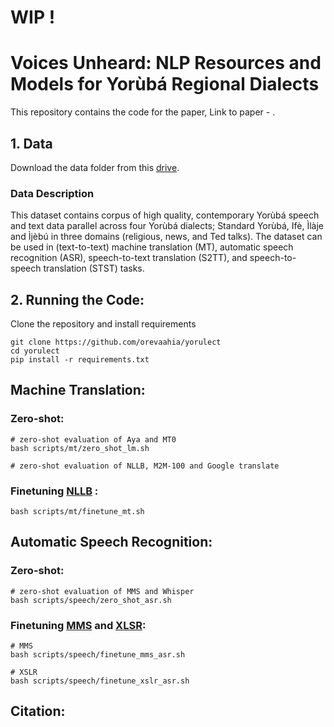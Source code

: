 # WIP !
# Voices Unheard: NLP Resources and Models for Yorùbá Regional Dialects

This repository contains the code for the paper, Link to paper - []().


## 1. Data
Download the data folder from this [drive](https://drive.google.com/file/d/1WCFqRzcmpXxtzUlRAAnGaqOV079JFccU/view?usp=sharing).


### Data Description
This dataset contains corpus of high quality, contemporary Yorùbá speech and text data parallel across four Yorùbá dialects; Standard Yorùbá, Ifè, Ìlàje and Ìjèbú in three domains (religious, news, and Ted talks). The dataset can be used in (text-to-text) machine translation (MT), automatic speech recognition (ASR), speech-to-text translation (S2TT), and speech-to-speech translation (STST) tasks.

## 2. Running the Code:

Clone the repository and install requirements

```
git clone https://github.com/orevaahia/yorulect
cd yorulect
pip install -r requirements.txt
```

## Machine Translation:

### Zero-shot:
```
# zero-shot evaluation of Aya and MT0
bash scripts/mt/zero_shot_lm.sh

# zero-shot evaluation of NLLB, M2M-100 and Google translate

```

### Finetuning [NLLB](https://huggingface.co/facebook/nllb-200-distilled-600M) :
```
bash scripts/mt/finetune_mt.sh
```

## Automatic Speech Recognition:
### Zero-shot:
```
# zero-shot evaluation of MMS and Whisper
bash scripts/speech/zero_shot_asr.sh
```
### Finetuning [MMS](https://huggingface.co/facebook/mms-1b-all) and [XLSR](https://huggingface.co/facebook/wav2vec2-xls-r-1b):
```
# MMS
bash scripts/speech/finetune_mms_asr.sh

# XSLR
bash scripts/speech/finetune_xslr_asr.sh
```

## Citation:
